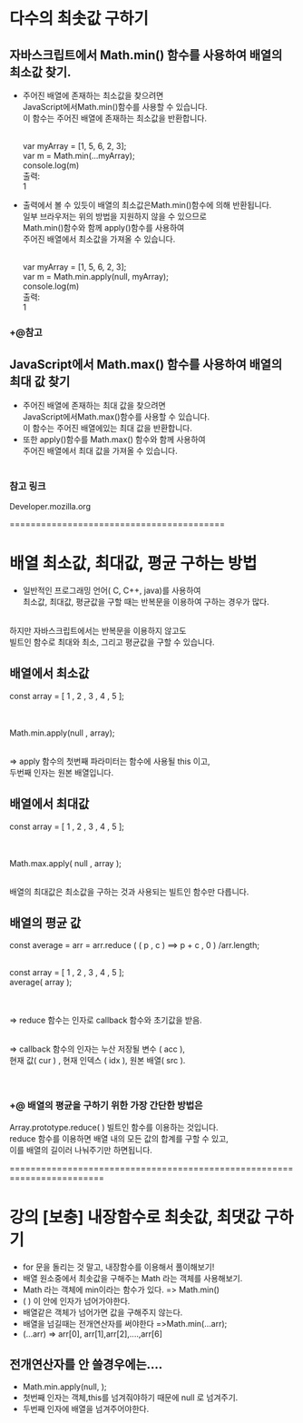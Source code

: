 # 다수의 최솟값 구하기

## 자바스크립트에서 Math.min() 함수를 사용하여 배열의 최소값 찾기.
- 주어진 배열에 존재하는 최소값을 찾으려면 <br/>
	JavaScript에서Math.min()함수를 사용할 수 있습니다.<br/> 
	이 함수는 주어진 배열에 존재하는 최소값을 반환합니다. <br/><br/>
	
	var myArray = [1, 5, 6, 2, 3];<br/>
	var m = Math.min(...myArray);<br/>
	console.log(m)<br/>
	출력: <br/>
	1 <br/>

- 출력에서 볼 수 있듯이 배열의 최소값은Math.min()함수에 의해 반환됩니다. <br/>
    일부 브라우저는 위의 방법을 지원하지 않을 수 있으므로 <br/>
    Math.min()함수와 함께 apply()함수를 사용하여 <br/>
    주어진 배열에서 최소값을 가져올 수 있습니다. <br/><br/>
    
    var myArray = [1, 5, 6, 2, 3]; <br/>
    var m = Math.min.apply(null, myArray); <br/>
	console.log(m) <br/>
	출력:<br/>
	1<br/>

 
### +@참고 
 ## JavaScript에서 Math.max() 함수를 사용하여 배열의 최대 값 찾기

- 주어진 배열에 존재하는 최대 값을 찾으려면 <br/>
JavaScript에서Math.max()함수를 사용할 수 있습니다. <br/>
이 함수는 주어진 배열에있는 최대 값을 반환합니다.<br/>
- 또한 apply()함수를 Math.max() 함수와 함께 사용하여 <br/>
주어진 배열에서 최대 값을 가져올 수 있습니다. <br/><br/>


### 참고 링크
Developer.mozilla.org


=========================================

# 배열 최소값, 최대값, 평균 구하는 방법

- 일반적인 프로그래밍 언어( C, C++, java)를 사용하여 <br/>
최소값, 최대값, 평균값을 구할 때는 반복문을 이용하여 구하는 경우가 많다. <br/><br/>

하지만 자바스크립트에서는 반복문을 이용하지 않고도 <br/>
빌트인 함수로 최대와 최소, 그리고 평균값을 구할 수 있습니다. <br/>

## 배열에서 최소값 

const array = [ 1 , 2 , 3 , 4 , 5 ];  <br/><br/><br/>

Math.min.apply(null , array); <br/><br/>

=> apply 함수의 첫번째 파라미터는 함수에 사용될 this 이고, <br/> 
두번째 인자는 원본 배열입니다. <br/>


## 배열에서 최대값

const array = [ 1 , 2 , 3 , 4 , 5 ]; <br/><br/><br/>

Math.max.apply( null , array ); <br/><br/>

배열의 최대값은 최소값을 구하는 것과 사용되는 빌트인 함수만 다릅니다. <br/>


## 배열의 평균 값

const average = arr = arr.reduce ( ( p , c ) ==> p + c , 0 ) /arr.length; <br/><br/>

const array = [ 1 , 2 , 3 , 4 , 5 ]; <br/>
average( array );<br/><br/><br/>

 => reduce 함수는 인자로 callback 함수와 초기값을 받음.<br/><br/>

 => callback 함수의 인자는 누산 저장될 변수 ( acc ), <br/>
 현재 값( cur ) , 현재 인덱스 ( idx ), 원본 배열( src ). <br/><br/><br/>

### +@ 배열의 평균을 구하기 위한 가장 간단한 방법은 
Array.prototype.reduce( ) 빌트인 함수를 이용하는 것입니다. <br/>
reduce 함수를 이용하면 배열 내의 모든 값의 합계를 구할 수 있고, <br/>
이를 배열의 길이러 나눠주기만 하면됩니다. <br/>






========================================================================
# 강의 [보충] 내장함수로 최솟값, 최댓값 구하기 
- for 문을 돌리는 것 말고, 내장함수를 이용해서 풀이해보기! 
- 배열 원소중에서 최솟값을 구해주는 Math 라는 객체를 사용해보기.
- Math 라는 객체에 min이라는 함수가 있다. => Math.min()
- ( ) 이 안에 인자가 넘어가야한다.
- 배열같은 객체가 넘어가면 값을 구해주지 않는다.
- 배열을 넘길때는 전개연산자를 써야한다 =>Math.min(...arr); 
- (...arr) => arr[0], arr[1],arr[2],....,arr[6]   

##  전개연산자를 안 쓸경우에는....
- Math.min.apply(null, ); 
- 첫번째 인자는 객체,this를 넘겨줘야하기 때문에 null 로 넘겨주기.
- 두번째 인자에 배열을 넘겨주어야한다. 




